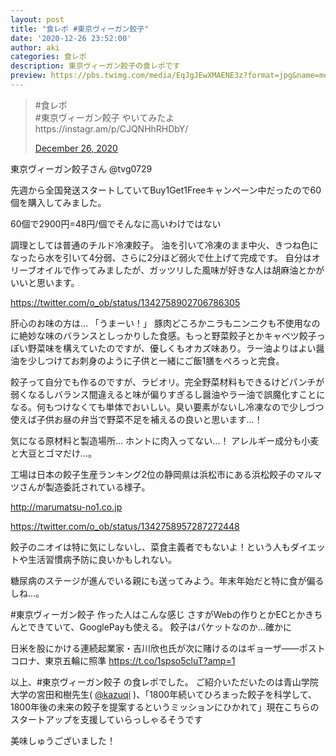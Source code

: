 ```yaml
---
layout: post
title: "食レポ #東京ヴィーガン餃子"
date: '2020-12-26 23:52:00'
author: aki
categories: 食レポ
description: 東京ヴィーガン餃子の食レポです
preview: https://pbs.twimg.com/media/EqJgJEwXMAENE3z?format=jpg&name=medium
---
```



<blockquote class="twitter-tweet" data-width="550" data-dnt="true"><p lang="ja" dir="ltr">#食レポ<br>
#東京ヴィーガン餃子
やいてみたよ https://instagr.am/p/CJQNHhRHDbY/</p><a href="https://twitter.com/o_ob/status/1342741349053947904">December 26, 2020</a></blockquote>


東京ヴィーガン餃子さん 
@tvg0729

先週から全国発送スタートしていてBuy1Get1Freeキャンペーン中だったので60個を購入してみました。

60個で2900円=48円/個でそんなに高いわけではない

調理としては普通のチルド冷凍餃子。
油を引いて冷凍のまま中火、きつね色になったら水を引いて4分弱、さらに2分ほど弱火で仕上げて完成です。
自分はオリーブオイルで作ってみましたが、ガッツリした風味が好きな人は胡麻油とかがいいと思います。

https://twitter.com/o_ob/status/1342758902706786305

肝心のお味の方は…
「うまーい！」
豚肉どころかニラもニンニクも不使用なのに絶妙な味のバランスとしっかりした食感。もっと野菜餃子とかキャベツ餃子っぽい野菜味を構えていたのですが、優しくもオカズ味あり。ラー油よりはよい醤油を少しつけてお刺身のように子供と一緒にご飯1膳をぺろっと完食。


餃子って自分でも作るのですが、ラビオリ。完全野菜材料もできるけどパンチが弱くなるしバランス間違えると味が偏りすぎるし醤油やラー油で誤魔化すことになる。何もつけなくても単体でおいしい。臭い要素がないし冷凍なので少しづつ使えば子供お昼の弁当で野菜不足を補えるの良いと思います…！

気になる原材料と製造場所…
ホントに肉入ってない…！
アレルギー成分も小麦と大豆とゴマだけ…。

工場は日本の餃子生産ランキング2位の静岡県は浜松市にある浜松餃子のマルマツさんが製造委託されている様子。

http://marumatsu-no1.co.jp


https://twitter.com/o_ob/status/1342758957287272448

餃子のニオイは特に気にしないし、菜食主義者でもないよ！という人もダイエットや生活習慣病予防に良いかもしれない。

糖尿病のステージが進んでいる親にも送ってみよう。年末年始だと特に食が偏るしね…。

#東京ヴィーガン餃子
作った人はこんな感じ
さすがWebの作りとかECとかきちんとできていて、GooglePayも使える。
餃子はパケットなのか…確かに

日米を股にかける連続起業家・吉川欣也氏が次に賭けるのはギョーザ——ポストコロナ、東京五輪に照準
https://t.co/1spso5cluT?amp=1


以上、#東京ヴィーガン餃子 の食レポでした。
ご紹介いただいたのは青山学院大学の宮田和樹先生( <a href="https://twitter.com/kazuqi">@kazuqi</a> )、「1800年続いてひろまった餃子を科学して、1800年後の未来の餃子を提案するというミッションにひかれて」現在こちらのスタートアップを支援していらっしゃるそうです

美味しゅうございました！

